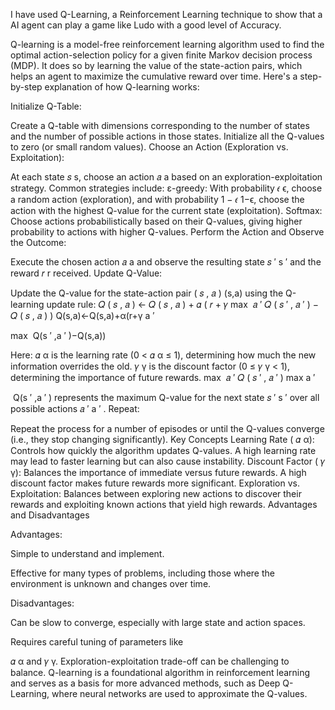 I have used Q-Learning, a Reinforcement Learning technique to show that a AI agent can play a game like Ludo with a good level of Accuracy.

Q-learning is a model-free reinforcement learning algorithm used to find the optimal action-selection policy for a given finite Markov decision process (MDP). It does so by learning the value of the state-action pairs, which helps an agent to maximize the cumulative reward over time. Here's a step-by-step explanation of how Q-learning works:

Initialize Q-Table:

Create a Q-table with dimensions corresponding to the number of states and the number of possible actions in those states.
Initialize all the Q-values to zero (or small random values).
Choose an Action (Exploration vs. Exploitation):

At each state 
𝑠
s, choose an action 
𝑎
a based on an exploration-exploitation strategy. Common strategies include:
ε-greedy: With probability 
𝜖
ϵ, choose a random action (exploration), and with probability 
1
−
𝜖
1−ϵ, choose the action with the highest Q-value for the current state (exploitation).
Softmax: Choose actions probabilistically based on their Q-values, giving higher probability to actions with higher Q-values.
Perform the Action and Observe the Outcome:

Execute the chosen action 
𝑎
a and observe the resulting state 
𝑠
′
s 
′
  and the reward 
𝑟
r received.
Update Q-Value:

Update the Q-value for the state-action pair 
(
𝑠
,
𝑎
)
(s,a) using the Q-learning update rule:
𝑄
(
𝑠
,
𝑎
)
←
𝑄
(
𝑠
,
𝑎
)
+
𝛼
(
𝑟
+
𝛾
max
⁡
𝑎
′
𝑄
(
𝑠
′
,
𝑎
′
)
−
𝑄
(
𝑠
,
𝑎
)
)
Q(s,a)←Q(s,a)+α(r+γ 
a 
′
 
max
​
 Q(s 
′
 ,a 
′
 )−Q(s,a))

Here:
𝛼
α is the learning rate (0 < 
𝛼
α ≤ 1), determining how much the new information overrides the old.
𝛾
γ is the discount factor (0 ≤ 
𝛾
γ < 1), determining the importance of future rewards.
max
⁡
𝑎
′
𝑄
(
𝑠
′
,
𝑎
′
)
max 
a 
′
 
​
 Q(s 
′
 ,a 
′
 ) represents the maximum Q-value for the next state 
𝑠
′
s 
′
  over all possible actions 
𝑎
′
a 
′
 .
Repeat:

Repeat the process for a number of episodes or until the Q-values converge (i.e., they stop changing significantly).
Key Concepts
Learning Rate (
𝛼
α): Controls how quickly the algorithm updates Q-values. A high learning rate may lead to faster learning but can also cause instability.
Discount Factor (
𝛾
γ): Balances the importance of immediate versus future rewards. A high discount factor makes future rewards more significant.
Exploration vs. Exploitation: Balances between exploring new actions to discover their rewards and exploiting known actions that yield high rewards.
Advantages and Disadvantages

Advantages:

Simple to understand and implement.

Effective for many types of problems, including those where the environment is unknown and changes over time.

Disadvantages:

Can be slow to converge, especially with large state and action spaces.

Requires careful tuning of parameters like 

𝛼
α and 
𝛾
γ.
Exploration-exploitation trade-off can be challenging to balance.
Q-learning is a foundational algorithm in reinforcement learning and serves as a basis for more advanced methods, such as Deep Q-Learning, where neural networks are used to approximate the Q-values.
